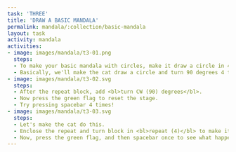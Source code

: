 ```yaml
---
task: 'THREE'
title: 'DRAW A BASIC MANDALA'
permalink: mandala/:collection/basic-mandala
layout: task
activity: mandala
activities:
- image: images/mandala/t3-01.png
  steps:
  - To make your basic mandala with circles, make it draw a circle in 4 directions!
  - Basically, we'll make the cat draw a circle and turn 90 degrees 4 times!
- image: images/mandala/t3-02.svg
  steps:
  - After the repeat block, add <bl>turn CW (90) degrees</bl>.
  - Now press the green flag to reset the stage.
  - Try pressing spacebar 4 times!
- image: images/mandala/t3-03.svg
  steps:
  - Let's make the cat do this.
  - Enclose the repeat and turn block in <bl>repeat (4)</bl> to make it draw 4 times.
  - Now, press the green flag, and then spacebar once to see what happens!
---
```

